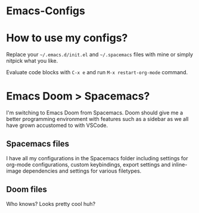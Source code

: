 # Emacs-Configs

# How to use my configs?
Replace your `~/.emacs.d/init.el` and `~/.spacemacs` files with mine or simply nitpick what you like.

Evaluate code blocks with `C-x e` and run `M-x restart-org-mode` command.

# Emacs Doom > Spacemacs?
I'm switching to Emacs Doom from Spacemacs. Doom should give me a better programming environment with features such as a sidebar as we all have grown accustomed to with VSCode.

## Spacemacs files
I have all my configurations in the Spacemacs folder including settings for org-mode configurations, custom keybindings, export settings and inline-image dependencies and settings for various filetypes.

## Doom files
Who knows? Looks pretty cool huh?
